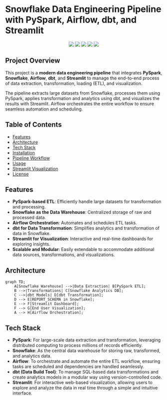 # Snowflake Data Engineering Pipeline with PySpark, Airflow, dbt, and Streamlit

<p align="center">
  <img src="https://img.shields.io/badge/PySpark-3.0+-blue.svg">
  <img src="https://img.shields.io/badge/Snowflake-White-blue.svg">
  <img src="https://img.shields.io/badge/Airflow-2.0+-green.svg">
  <img src="https://img.shields.io/badge/dbt-1.0+-orange.svg">
  <img src="https://img.shields.io/badge/Streamlit-1.0+-red.svg">
</p>

## Project Overview

This project is a **modern data engineering pipeline** that integrates **PySpark**, **Snowflake**, **Airflow**, **dbt**, and **Streamlit** to manage the end-to-end process of data extraction, transformation, loading (ETL), and visualization.

The pipeline extracts large datasets from Snowflake, processes them using PySpark, applies transformation and analytics using dbt, and visualizes the results with Streamlit. Airflow orchestrates the entire workflow to ensure seamless automation and scheduling.

## Table of Contents

- [Features](#features)
- [Architecture](#architecture)
- [Tech Stack](#tech-stack)
- [Installation](#installation)
- [Pipeline Workflow](#pipeline-workflow)
- [Usage](#usage)
- [Streamlit Visualization](#streamlit-visualization)
- [License](#license)

## Features

- **PySpark-based ETL**: Efficiently handle large datasets for transformation and processing.
- **Snowflake as the Data Warehouse**: Centralized storage of raw and processed data.
- **Airflow Orchestration**: Automates and schedules ETL tasks.
- **dbt for Data Transformation**: Simplifies analytics and transformation of data in Snowflake.
- **Streamlit for Visualization**: Interactive and real-time dashboards for exploring insights.
- **Scalable and Modular**: Easily extendable to accommodate additional data sources, transformations, and visualizations.

## Architecture

```mermaid
graph TD;
    A[Snowflake Warehouse] -->|Data Extraction| B[PySpark ETL];
    B -->|Transformations| C[Snowflake Analytics DB];
    C -->|dbt Models| D[dbt Transformation];
    D --> E[REPORT_SCHEMA in Snowflake];
    E --> F[Streamlit Dashboard];
    F --> G[End User Visualization];
    A --> H[Airflow Orchestration];
```

## Tech Stack

- **PySpark**: For large-scale data extraction and transformation, leveraging distributed computing to process millions of records efficiently.
- **Snowflake**: As the central data warehouse for storing raw, transformed, and analytics data.
- **Airflow**: To orchestrate and automate the entire ETL workflow, ensuring tasks are scheduled and dependencies are handled seamlessly.
- **dbt (Data Build Tool)**: To manage SQL-based data transformations and create analytics models in a modular way using version-controlled code.
- **Streamlit**: For interactive web-based visualization, allowing users to explore and analyze the data in real time through a simple and intuitive interface.
